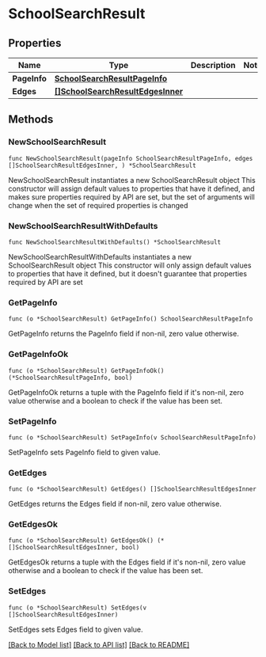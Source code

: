 # SchoolSearchResult

## Properties

Name | Type | Description | Notes
------------ | ------------- | ------------- | -------------
**PageInfo** | [**SchoolSearchResultPageInfo**](SchoolSearchResultPageInfo.md) |  | 
**Edges** | [**[]SchoolSearchResultEdgesInner**](SchoolSearchResultEdgesInner.md) |  | 

## Methods

### NewSchoolSearchResult

`func NewSchoolSearchResult(pageInfo SchoolSearchResultPageInfo, edges []SchoolSearchResultEdgesInner, ) *SchoolSearchResult`

NewSchoolSearchResult instantiates a new SchoolSearchResult object
This constructor will assign default values to properties that have it defined,
and makes sure properties required by API are set, but the set of arguments
will change when the set of required properties is changed

### NewSchoolSearchResultWithDefaults

`func NewSchoolSearchResultWithDefaults() *SchoolSearchResult`

NewSchoolSearchResultWithDefaults instantiates a new SchoolSearchResult object
This constructor will only assign default values to properties that have it defined,
but it doesn't guarantee that properties required by API are set

### GetPageInfo

`func (o *SchoolSearchResult) GetPageInfo() SchoolSearchResultPageInfo`

GetPageInfo returns the PageInfo field if non-nil, zero value otherwise.

### GetPageInfoOk

`func (o *SchoolSearchResult) GetPageInfoOk() (*SchoolSearchResultPageInfo, bool)`

GetPageInfoOk returns a tuple with the PageInfo field if it's non-nil, zero value otherwise
and a boolean to check if the value has been set.

### SetPageInfo

`func (o *SchoolSearchResult) SetPageInfo(v SchoolSearchResultPageInfo)`

SetPageInfo sets PageInfo field to given value.


### GetEdges

`func (o *SchoolSearchResult) GetEdges() []SchoolSearchResultEdgesInner`

GetEdges returns the Edges field if non-nil, zero value otherwise.

### GetEdgesOk

`func (o *SchoolSearchResult) GetEdgesOk() (*[]SchoolSearchResultEdgesInner, bool)`

GetEdgesOk returns a tuple with the Edges field if it's non-nil, zero value otherwise
and a boolean to check if the value has been set.

### SetEdges

`func (o *SchoolSearchResult) SetEdges(v []SchoolSearchResultEdgesInner)`

SetEdges sets Edges field to given value.



[[Back to Model list]](../README.md#documentation-for-models) [[Back to API list]](../README.md#documentation-for-api-endpoints) [[Back to README]](../README.md)



